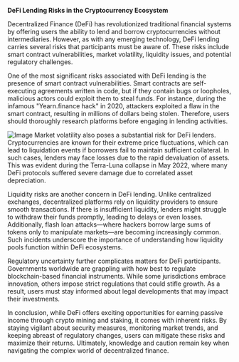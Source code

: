 **DeFi Lending Risks in the Cryptocurrency Ecosystem**

Decentralized Finance (DeFi) has revolutionized traditional financial systems by offering users the ability to lend and borrow cryptocurrencies without intermediaries. However, as with any emerging technology, DeFi lending carries several risks that participants must be aware of. These risks include smart contract vulnerabilities, market volatility, liquidity issues, and potential regulatory challenges.

One of the most significant risks associated with DeFi lending is the presence of smart contract vulnerabilities. Smart contracts are self-executing agreements written in code, but if they contain bugs or loopholes, malicious actors could exploit them to steal funds. For instance, during the infamous "Yearn.finance hack" in 2020, attackers exploited a flaw in the smart contract, resulting in millions of dollars being stolen. Therefore, users should thoroughly research platforms before engaging in lending activities.


![Image](https://github.com/user-attachments/assets/31692037-0104-4703-abd1-696b6a7dd41b)
Market volatility also poses a substantial risk for DeFi lenders. Cryptocurrencies are known for their extreme price fluctuations, which can lead to liquidation events if borrowers fail to maintain sufficient collateral. In such cases, lenders may face losses due to the rapid devaluation of assets. This was evident during the Terra-Luna collapse in May 2022, where many DeFi protocols suffered severe damage due to correlated asset depreciation.

Liquidity risks are another concern in DeFi lending. Unlike centralized exchanges, decentralized platforms rely on liquidity providers to ensure smooth transactions. If there is insufficient liquidity, lenders might struggle to withdraw their funds promptly, leading to delays or even losses. Additionally, flash loan attacks—where hackers borrow large sums of tokens only to manipulate markets—are becoming increasingly common. Such incidents underscore the importance of understanding how liquidity pools function within DeFi ecosystems.

Regulatory uncertainty further complicates matters for DeFi participants. Governments worldwide are grappling with how best to regulate blockchain-based financial instruments. While some jurisdictions embrace innovation, others impose strict regulations that could stifle growth. As a result, users must stay informed about legal developments that may impact their investments.

In conclusion, while DeFi offers exciting opportunities for earning passive income through crypto mining and staking, it comes with inherent risks. By staying vigilant about security measures, monitoring market trends, and keeping abreast of regulatory changes, users can mitigate these risks and maximize their returns. Ultimately, knowledge and caution remain key when navigating the complex world of decentralized finance.